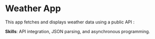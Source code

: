 # Weather App

This app fetches and displays weather data using a public API : 

**Skills**: API integration, JSON parsing, and asynchronous programming.
